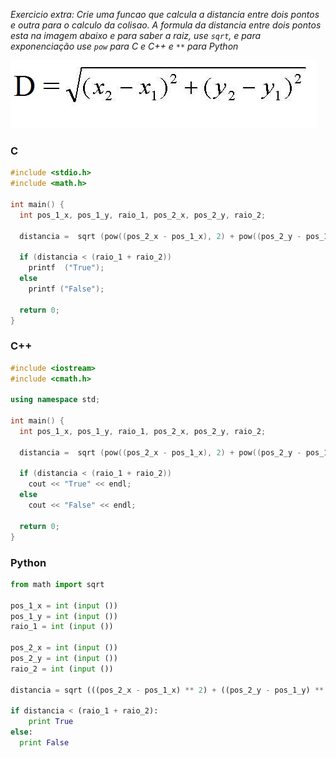 _Exercicio extra: Crie uma funcao que calcula a distancia entre dois pontos e outra para o calculo da colisao. A formula da distancia entre dois pontos esta na imagem abaixo e para saber a raiz, use ``` sqrt ```, e para exponenciação use ``` pow ``` para C e C++ e ``` ** ``` para Python_

![Distancia entre dois pontos](formula_distancia.jpg)

### C
```c
#include <stdio.h>
#include <math.h>

int main() {
  int pos_1_x, pos_1_y, raio_1, pos_2_x, pos_2_y, raio_2;

  distancia =  sqrt (pow((pos_2_x - pos_1_x), 2) + pow((pos_2_y - pos_1_y) , 2))

  if (distancia < (raio_1 + raio_2))
    printf  ("True");
  else
    printf ("False");

  return 0;
}
```

### C++
```c++
#include <iostream>
#include <cmath.h>

using namespace std;

int main() {
  int pos_1_x, pos_1_y, raio_1, pos_2_x, pos_2_y, raio_2;

  distancia =  sqrt (pow((pos_2_x - pos_1_x), 2) + pow((pos_2_y - pos_1_y) , 2))

  if (distancia < (raio_1 + raio_2))
    cout << "True" << endl;
  else
    cout << "False" << endl;

  return 0;
}
```

### Python
```python
from math import sqrt

pos_1_x = int (input ())
pos_1_y = int (input ())
raio_1 = int (input ())

pos_2_x = int (input ())
pos_2_y = int (input ())
raio_2 = int (input ())

distancia = sqrt (((pos_2_x - pos_1_x) ** 2) + ((pos_2_y - pos_1_y) ** 2))

if distancia < (raio_1 + raio_2):
    print True
else:
  print False

```
